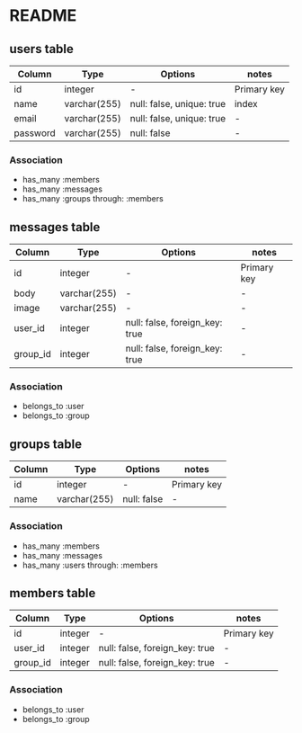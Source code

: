 # README

## users table

|Column|Type|Options|notes|
|------|----|-------|-----|
|id|integer|-|Primary key|
|name|varchar(255)|null: false, unique: true|index|
|email|varchar(255)|null: false, unique: true|-|
|password|varchar(255)|null: false|-|

### Association
- has_many :members
- has_many :messages
- has_many :groups through: :members

## messages table

|Column|Type|Options|notes|
|------|----|-------|-----|
|id|integer|-|Primary key|
|body|varchar(255)|-|-|
|image|varchar(255)|-|-|
|user_id|integer|null: false, foreign_key: true|-|
|group_id|integer|null: false, foreign_key: true|-|

### Association
- belongs_to :user
- belongs_to :group

## groups table

|Column|Type|Options|notes|
|------|----|-------|-----|
|id|integer|-|Primary key|
|name|varchar(255)|null: false|-|

### Association
- has_many :members
- has_many :messages
- has_many :users through: :members

## members table

|Column|Type|Options|notes|
|------|----|-------|-----|
|id|integer|-|Primary key|
|user_id|integer|null: false, foreign_key: true|-|
|group_id|integer|null: false, foreign_key: true|-|

### Association
- belongs_to :user
- belongs_to :group
